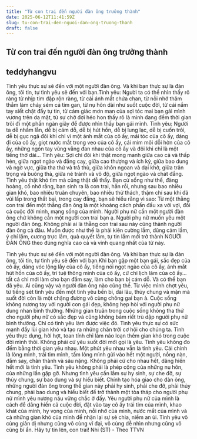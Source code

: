 ```yaml
---
title: "Từ con trai đến người đàn ông trưởng thành"
date: 2025-06-12T11:41:59Z
slug: tu-con-trai-den-nguoi-dan-ong-truong-thanh
draft: false
---
```


## Từ con trai đến người đàn ông trưởng thành

## teddyhangvu

Tình yêu thực sự sẽ đến với một người đàn ông. Và khi bạn thực sự là đàn ông, tôi tin, tự tình yêu sẽ đến với bạn.Tình yêu: Người ta có thể nhìn thấy rõ ràng từ nhịp tim đập rộn ràng, từ cái ánh mắt chứa chan, từ nỗi nhớ thăm thẳm làm cháy sém cả tim gan, từ nụ hôn dài như suốt cuộc đời, từ cái nắm tay siết chặt đầy tự tin, từ cảm giác mơn man của sợi tóc mai bạn gái mình vương trên da mặt, từ sự chờ đợi héo hon thấy rõ là mình đang đếm thời gian trôi đi một phần ngàn giây để được nhìn thấy bạn gái mình.
Tình yêu: Người ta dễ nhầm lẫn, dễ bị cám dỗ, dễ bị hút hồn, dễ bị lung lạc, dễ bị cuốn trôi, dễ bị gục ngã đôi khi chỉ vì một ánh mắt của cô ấy, mái tóc của cô ấy, dáng đi của cô ấy, giọt nước mắt trong veo của cô ấy, cái mím môi dỗi hờn của cô ấy, những ngón tay vùng vằng đan nhau của cô ấy và đôi khi chỉ là một tiếng thở dài…
Tình yêu: Sợi chỉ đôi khi thật mong manh giữa cao cả và thấp hèn, giữa ngọt ngào và đắng cay, giữa cao thượng và ích kỷ, giữa bao dung và ngờ vực, giữa tha thứ và trả thù, giữa khôn ngoan và dại khờ, giữa trân trọng và buông thả, giữa né tránh và vô độ, giữa ngọt ngào và chát đắng.
Tình yêu thật khó tìm mà cũng thật dễ thấy. Bạn cứ sống như thế, đàng hoàng, cố nhớ rằng, bạn sinh ra là con trai, hẳn rồi, nhưng sau bao nhiêu gian khó, bao nhiêu truân chuyên, bao nhiêu thử thách, thậm chí sau khi đã vùi lấp trong thất bại, trong cay đắng, bạn sẽ hiểu rằng vì sao: Từ một thằng con trai đến một thằng đàn ông là một khoảng cách phấn đấu xa vời vợi, đổi cả cuộc đời mình, mạng sống của mình. 
Người phụ nữ cần một người đàn ông chứ không cần một người con trai bạn ạ. Người phụ nữ muốn yêu một người đàn ông. Không phải ai là thằng con trai sau này cũng thành người đàn ông cả đâu. Muốn được như thế là phải kiên cường lắm, dũng cảm lắm, ý chí lắm, cương trực lắm, quả quyết lắm, tự tin lắm mới trở thành NGƯỜI ĐÀN ÔNG theo đúng nghĩa cao cả và vinh quang nhất của từ này.

Tình yêu thực sự sẽ đến với một người đàn ông. Và khi bạn thực sự là đàn ông, tôi tin, tự tình yêu sẽ đến với bạn.Khi bạn gặp một bạn gái, sắc đẹp của cô ấy, dáng vóc lộng lẫy của cô ấy, tiếng nói ngọt ngào của cô ấy, ánh mắt hút hồn của cô ấy, trí tuệ thông minh của cô ấy, cử chỉ lịch lãm của cô ấy... tất cả chỉ mới làm cho bạn đắm say, làm cho bạn bị cám dỗ. Và có thể bạn đã yêu. Ai cũng vậy và người đàn ông nào cũng thế. Từ việc mình chợt yêu, từ tiếng sét tình yêu đến một tình yêu bền bỉ, dài lâu, thủy chung và mặn mà suốt đời còn là một chặng đường vô cùng chông gai bạn à. Cuộc sống không nương tay với người con gái đẹp, không hẹp hòi với người phụ nữ dung nhan bình thường. Những gian truân trong cuộc sống không tha thứ cho người phụ nữ có sắc đẹp và cũng không bám riết trù dập người phụ nữ bình thường. Chỉ có tình yêu làm được việc đó. Tình yêu thực sự có sức mạnh đẩy lùi gian khó và tạo ra những chân trời cơ hội cho chúng ta. Tình yêu thực dụng, hời hợt, toan tính chỉ làm náo loạn thêm gian khó trong cuộc đời mình thôi.
Không phải cứ yêu suốt đời mới gọi là yêu. Tình yêu không đo đếm bằng thời gian yêu nhau. Một phút yêu nhau vẫn là tình yêu. Cái chính là lòng mình, trái tim mình, tấm lòng mình gửi vào hết một người, nồng nàn, đắm say, chân thành và sâu nặng.
Không phải cứ cho nhau hết, dâng hiến hết mới là tình yêu. Tình yêu không phải là phép cộng của những nụ hôn, của những lần gặp gỡ. Nhưng tình yêu cần lắm sự hy sinh, sự che đỡ, sự thủy chung, sự bao dung và sự hiểu biết. Chính tạo hóa giao cho đàn ông, những người đàn ông trong thế gian này phải hy sinh, phải che đỡ, phải thủy chung, phải bao dung và hiểu biết để trở thành một tòa tháp cho người phụ nữ mình yêu nương náu vững chắc ở đấy.
Yêu người phụ nữ của mình là cách để dâng hiến cả cuộc đời, đặt vào tay cô ấy trái tim của mình, khao khát của mình, hy vọng của mình, nỗi nhớ của mình, nước mắt của mình và cả những gian khó của mình để nhận lại sự sẻ chia, niềm an ủi.
Tình yêu vô cùng giản dị nhưng cũng vô cùng vĩ đại, vô cùng dễ nhìn nhưng cũng vô cùng bí ẩn.
Hãy tự tin lên, con trai!
Nhi (ST) - Theo TTVN